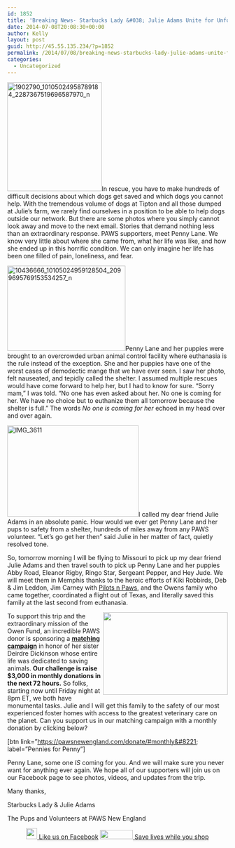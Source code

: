 ```yaml
---
id: 1852
title: 'Breaking News- Starbucks Lady &#038; Julie Adams Unite for Unforgettable Rescue!'
date: 2014-07-08T20:08:30+00:00
author: Kelly
layout: post
guid: http://45.55.135.234/?p=1852
permalink: /2014/07/08/breaking-news-starbucks-lady-julie-adams-unite-for-unforgettable-rescue/
categories:
  - Uncategorized
---
```

<span class="title"><img class="alignleft  wp-image-1853" src="https://pawsnewengland.com/wp-content/uploads/2014/07/1902790_10105024958789184_2287367519696587970_n-557x640.jpg" alt="1902790_10105024958789184_2287367519696587970_n" width="216" height="248" /></span>In rescue, you have to make hundreds of difficult decisions about which dogs get saved and which dogs you cannot help. With the tremendous volume of dogs at Tipton and all those dumped at Julie’s farm, we rarely find ourselves in a position to be able to help dogs outside our network. But there are some photos where you simply cannot look away and move to the next email. Stories that demand nothing less than an extraordinary response. PAWS supporters, meet Penny Lane. We know very little about where she came from, what her life was like, and how she ended up in this horrific condition. We can only imagine her life has been one filled of pain, loneliness, and fear.

<img class="alignright  wp-image-1854" src="https://pawsnewengland.com/wp-content/uploads/2014/07/10436666_10105024959128504_2099695769153534257_n-640x462.jpg" alt="10436666_10105024959128504_2099695769153534257_n" width="270" height="194" />Penny Lane and her puppies were brought to an overcrowded urban animal control facility where euthanasia is the rule instead of the exception. She and her puppies have one of the worst cases of demodectic mange that we have ever seen. I saw her photo, felt nauseated, and tepidly called the shelter. I assumed multiple rescues would have come forward to help her, but I had to know for sure. “Sorry mam,” I was told. “No one has even asked about her. No one is coming for her. We have no choice but to euthanize them all tomorrow because the shelter is full.” The words _No one is coming for her_ echoed in my head over and over again.

<img class="alignleft  wp-image-1855" src="https://pawsnewengland.com/wp-content/uploads/2014/07/IMG_3611.jpg" alt="IMG_3611" width="300" height="208" />I called my dear friend Julie Adams in an absolute panic. How would we ever get Penny Lane and her pups to safety from a shelter, hundreds of miles away from any PAWS volunteer. “Let’s go get her then” said Julie in her matter of fact, quietly resolved tone.

So, tomorrow morning I will be flying to Missouri to pick up my dear friend Julie Adams and then travel south to pick up Penny Lane and her puppies Abby Road, Eleanor Rigby, Ringo Star, Sergeant Pepper, and Hey Jude. We will meet them in Memphis thanks to the heroic efforts of Kiki Robbirds, Deb & Jim Leddon, Jim Carney with <a href="http://www.pilotsnpaws.org/" target="_blank" data-cke-saved-href="http://www.pilotsnpaws.org/">Pilots n Paws</a>, and the Owens family who came together, coordinated a flight out of Texas, and literally saved this family at the last second from euthanasia.

<img style="width: 285px; height: 188px; margin: 0px 0px 0px 5px;" src="http://gallery.mailchimp.com/0c705fc71db1e2d4d6f5f4ba3/images/22f3c9ea-0532-407b-b189-3bb7b4630d12.jpg" alt="" width="225" height="149" align="right" data-cke-saved-src="http://gallery.mailchimp.com/0c705fc71db1e2d4d6f5f4ba3/images/22f3c9ea-0532-407b-b189-3bb7b4630d12.jpg" />To support this trip and the extraordinary mission of the Owen Fund, an incredible PAWS donor is sponsoring a <span style="text-decoration: underline;"><strong>matching campaign</strong></span> in honor of her sister Deirdre Dickinson whose entire life was dedicated to saving animals. **Our challenge is raise $3,000 in monthly donations in the next 72 hours.** So folks, starting now until Friday night at 8pm ET, we both have monumental tasks. Julie and I will get this family to the safety of our most experienced foster homes with access to the greatest veterinary care on the planet. Can you support us in our matching campaign with a monthly donation by clicking below?

[btn link=&#8221;https://pawsnewengland.com/donate/#monthly&#8221; label=&#8221;Pennies for Penny&#8221;]

Penny Lane, some one _IS_ coming for you. And we will make sure you never want for anything ever again. We hope all of our supporters will join us on our Facebook page to see photos, videos, and updates from the trip.

Many thanks,
  
Starbucks Lady & Julie Adams
  
The Pups and Volunteers at PAWS New England

<div class="sub-heading" style="text-align: center;">
  <a href="http://www.facebook.com/PAWSNewEngland" data-cke-saved-href="http://www.facebook.com/PAWSNewEngland"><img src="http://gallery.mailchimp.com/0c705fc71db1e2d4d6f5f4ba3/images/facebook_icon.jpg" alt="" width="25" height="25" border="0" data-cke-saved-src="http://gallery.mailchimp.com/0c705fc71db1e2d4d6f5f4ba3/images/facebook_icon.jpg" /> Like us on Facebook</a> <a href="http://www.goodsearch.com/nonprofit/tipton-treasures-paws-new-england.aspx" data-cke-saved-href="http://www.goodsearch.com/nonprofit/tipton-treasures-paws-new-england.aspx"><img src="http://gallery.mailchimp.com/0c705fc71db1e2d4d6f5f4ba3/images/00GoodSearch.jpg" alt="" width="75" height="21" border="0" data-cke-saved-src="http://gallery.mailchimp.com/0c705fc71db1e2d4d6f5f4ba3/images/00GoodSearch.jpg" /> Save lives while you shop</a>
</div>
